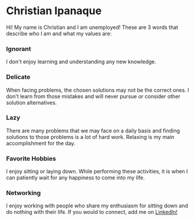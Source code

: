 # Christian Ipanaque

Hi! My name is Christian and I am unemployed! These are 3 words that describe who I am and what my values are:

### Ignorant

I don't enjoy learning and understanding any new knowledge.

### Delicate

When facing problems, the chosen solutions may not be the correct ones. I don't learn from those mistakes and will never pursue or consider other solution alternatives.

### Lazy

There are many problems that we may face on a daily basis and finding solutions to those problems is a lot of hard work. Relaxing is my main accomplishment for the day.

### Favorite Hobbies

I enjoy sitting or laying down. While performing these activities, it is when I can patiently wait for any happiness to come into my life.

### Networking

I enjoy working with people who share my enthusiasm for sitting down and do nothing with their life. If you would to connect, add me on [LinkedIn!](https://www.linkedin.com/in/chrisipanaque/ "LinkedIn.com/in/ChrisIpanaque")
